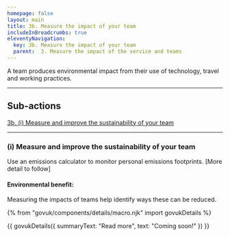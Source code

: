 ```yaml
---
homepage: false
layout: main
title: 3b. Measure the impact of your team
includeInBreadcrumbs: true
eleventyNavigation:
  key: 3b. Measure the impact of your team
  parent:  3. Measure the impact of the service and teams
---
```

A team produces environmental impact from their use of technology, travel and working practices.
* * *

## Sub-actions

[3b. (i) Measure and improve the sustainability of your team](#(i)-measure-and-improve-the-sustainability-of-your-team)

* * *

###  (i) Measure and improve the sustainability of your team

Use an emissions calculator to monitor personal emissions footprints. [More detail to follow]

#### Environmental benefit: 
Measuring the impacts of teams help identify ways these can be reduced.

{% from "govuk/components/details/macro.njk" import govukDetails %}

{{ govukDetails({
  summaryText: "Read more",
  text: "Coming soon!"
}) }}
